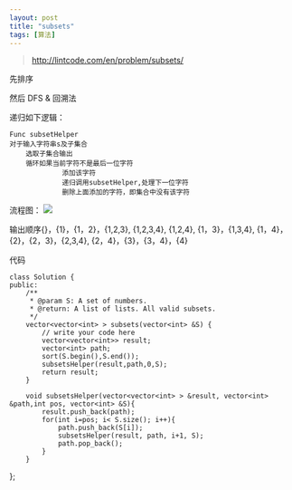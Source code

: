 ```yaml
---
layout: post
title: "subsets"
tags: [算法]
---
```

>http://lintcode.com/en/problem/subsets/

先排序

然后 DFS & 回溯法

递归如下逻辑：

	Func subsetHelper
	对于输入字符串s及子集合
        选取子集合输出
        循环如果当前字符不是最后一位字符
        		 添加该字符
                 递归调用subsetHelper,处理下一位字符
                 删除上面添加的字符，即集合中没有该字符
        
流程图：
<img src="/blog/public/images/posts/code/subsets.png" >

输出顺序{}，{1}，{1，2}，{1,2,3}, {1,2,3,4}, {1,2,4}, {1，3}，{1,3,4}, {1，4}，{2}，{2，3}，{2,3,4}, {2，4}，{3}，{3，4}，{4}
	
代码

	class Solution {
	public:
	    /**
	     * @param S: A set of numbers.
	     * @return: A list of lists. All valid subsets.
	     */
	    vector<vector<int> > subsets(vector<int> &S) {
	    	// write your code here
	    	vector<vector<int>> result;
	        vector<int> path;
	        sort(S.begin(),S.end());
	        subsetsHelper(result,path,0,S);
	        return result;
	    }
	    
	    void subsetsHelper(vector<vector<int> > &result, vector<int> &path,int pos, vector<int> &S){
	        result.push_back(path);
	        for(int i=pos; i< S.size(); i++){
	            path.push_back(S[i]);
	            subsetsHelper(result, path, i+1, S);
	            path.pop_back();
	        }
	    }
    
};
